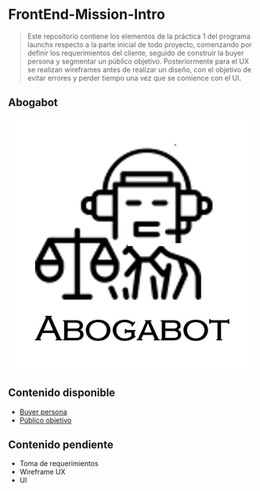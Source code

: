 # FrontEnd-Mission-Intro
> Este repositorio contiene los elementos de la práctica 1 del programa launchx respecto a la parte inicial de todo proyecto, comenzando por definir los requerimientos del cliente, seguido de construir la buyer persona y segmentar un público objetivo. Posteriormente para el UX se realizan wireframes antes de realizar un diseño, con el objetivo de evitar errores y perder tiempo una vez que se comience con el UI.

## Abogabot

<div style="text-align: center;vertical-align: middle;">
    <img alt="Una imagen del logo de abogabot" src="assets/img/abogabot.png" width="485" height="516">
</div>

## Contenido disponible

- [Buyer persona](2%20-%20Buyer%20persona.md)
- [Público objetivo](3%20-%20Publico%20objetivo.md)

## Contenido pendiente

- Toma de requerimientos
- Wireframe UX
- UI

